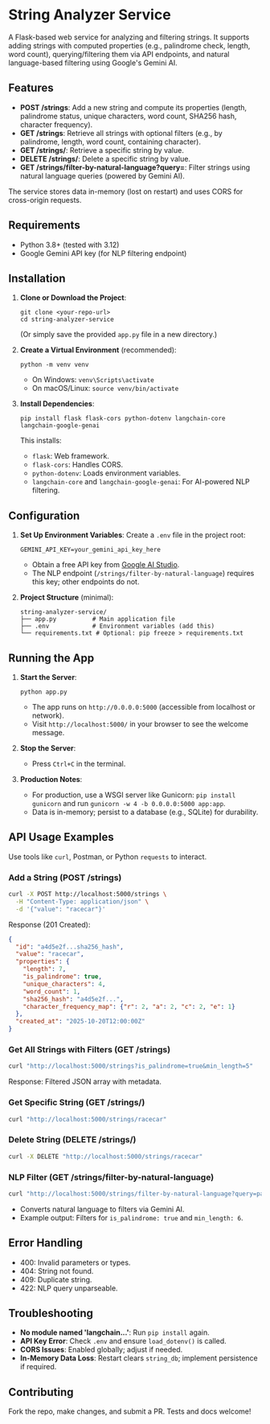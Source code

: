 # String Analyzer Service

A Flask-based web service for analyzing and filtering strings. It supports adding strings with computed properties (e.g., palindrome check, length, word count), querying/filtering them via API endpoints, and natural language-based filtering using Google's Gemini AI.

## Features
- **POST /strings**: Add a new string and compute its properties (length, palindrome status, unique characters, word count, SHA256 hash, character frequency).
- **GET /strings**: Retrieve all strings with optional filters (e.g., by palindrome, length, word count, containing character).
- **GET /strings/<value>**: Retrieve a specific string by value.
- **DELETE /strings/<value>**: Delete a specific string by value.
- **GET /strings/filter-by-natural-language?query=<query>**: Filter strings using natural language queries (powered by Gemini AI).

The service stores data in-memory (lost on restart) and uses CORS for cross-origin requests.

## Requirements
- Python 3.8+ (tested with 3.12)
- Google Gemini API key (for NLP filtering endpoint)

## Installation

1. **Clone or Download the Project**:
   ```
   git clone <your-repo-url>
   cd string-analyzer-service
   ```
   (Or simply save the provided `app.py` file in a new directory.)

2. **Create a Virtual Environment** (recommended):
   ```
   python -m venv venv
   ```
   - On Windows: `venv\Scripts\activate`
   - On macOS/Linux: `source venv/bin/activate`

3. **Install Dependencies**:
   ```
   pip install flask flask-cors python-dotenv langchain-core langchain-google-genai
   ```
   This installs:
   - `flask`: Web framework.
   - `flask-cors`: Handles CORS.
   - `python-dotenv`: Loads environment variables.
   - `langchain-core` and `langchain-google-genai`: For AI-powered NLP filtering.

## Configuration

1. **Set Up Environment Variables**:
   Create a `.env` file in the project root:
   ```
   GEMINI_API_KEY=your_gemini_api_key_here
   ```
   - Obtain a free API key from [Google AI Studio](https://aistudio.google.com/app/apikey).
   - The NLP endpoint (`/strings/filter-by-natural-language`) requires this key; other endpoints do not.

2. **Project Structure** (minimal):
   ```
   string-analyzer-service/
   ├── app.py          # Main application file
   ├── .env            # Environment variables (add this)
   └── requirements.txt # Optional: pip freeze > requirements.txt
   ```

## Running the App

1. **Start the Server**:
   ```
   python app.py
   ```
   - The app runs on `http://0.0.0.0:5000` (accessible from localhost or network).
   - Visit `http://localhost:5000/` in your browser to see the welcome message.

2. **Stop the Server**:
   - Press `Ctrl+C` in the terminal.

3. **Production Notes**:
   - For production, use a WSGI server like Gunicorn: `pip install gunicorn` and run `gunicorn -w 4 -b 0.0.0.0:5000 app:app`.
   - Data is in-memory; persist to a database (e.g., SQLite) for durability.

## API Usage Examples

Use tools like `curl`, Postman, or Python `requests` to interact.

### Add a String (POST /strings)
```bash
curl -X POST http://localhost:5000/strings \
  -H "Content-Type: application/json" \
  -d '{"value": "racecar"}'
```
Response (201 Created):
```json
{
  "id": "a4d5e2f...sha256_hash",
  "value": "racecar",
  "properties": {
    "length": 7,
    "is_palindrome": true,
    "unique_characters": 4,
    "word_count": 1,
    "sha256_hash": "a4d5e2f...",
    "character_frequency_map": {"r": 2, "a": 2, "c": 2, "e": 1}
  },
  "created_at": "2025-10-20T12:00:00Z"
}
```

### Get All Strings with Filters (GET /strings)
```bash
curl "http://localhost:5000/strings?is_palindrome=true&min_length=5"
```
Response: Filtered JSON array with metadata.

### Get Specific String (GET /strings/<value>)
```bash
curl "http://localhost:5000/strings/racecar"
```

### Delete String (DELETE /strings/<value>)
```bash
curl -X DELETE "http://localhost:5000/strings/racecar"
```

### NLP Filter (GET /strings/filter-by-natural-language)
```bash
curl "http://localhost:5000/strings/filter-by-natural-language?query=palindromic strings longer than 5 characters"
```
- Converts natural language to filters via Gemini AI.
- Example output: Filters for `is_palindrome: true` and `min_length: 6`.

## Error Handling
- 400: Invalid parameters or types.
- 404: String not found.
- 409: Duplicate string.
- 422: NLP query unparseable.

## Troubleshooting
- **No module named 'langchain...'**: Run `pip install` again.
- **API Key Error**: Check `.env` and ensure `load_dotenv()` is called.
- **CORS Issues**: Enabled globally; adjust if needed.
- **In-Memory Data Loss**: Restart clears `string_db`; implement persistence if required.

## Contributing
Fork the repo, make changes, and submit a PR. Tests and docs welcome!
